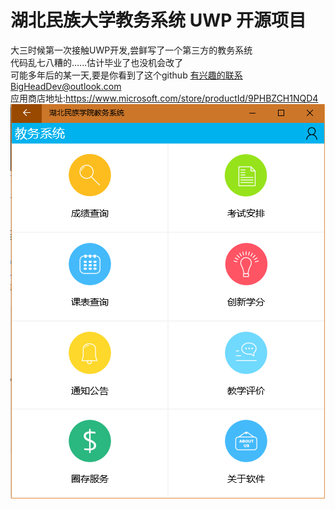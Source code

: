 # 湖北民族大学教务系统 UWP 开源项目
大三时候第一次接触UWP开发,尝鲜写了一个第三方的教务系统</br>
代码乱七八糟的......估计毕业了也没机会改了</br>
可能多年后的某一天,要是你看到了这个github 有兴趣的联系BigHeadDev@outlook.com  </br>
应用商店地址:https://www.microsoft.com/store/productId/9PHBZCH1NQD4
![PC](https://github.com/BigHeadDev/hbmzdxJWXT/blob/master/素材/应用截图/PC/QQ截图20180408161607.png)
